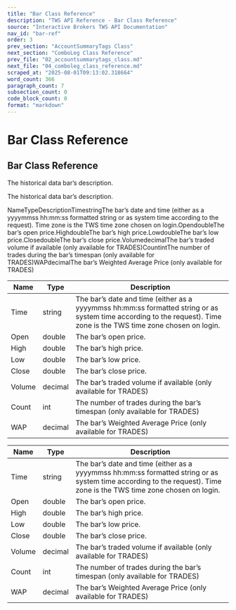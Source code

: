 ```yaml
---
title: "Bar Class Reference"
description: "TWS API Reference - Bar Class Reference"
source: "Interactive Brokers TWS API Documentation"
nav_id: "bar-ref"
order: 3
prev_section: "AccountSummaryTags Class"
next_section: "ComboLeg Class Reference"
prev_file: "02_accountsummarytags_class.md"
next_file: "04_comboleg_class_reference.md"
scraped_at: "2025-08-01T09:13:02.318664"
word_count: 366
paragraph_count: 7
subsection_count: 0
code_block_count: 0
format: "markdown"
---
```


# Bar Class Reference

## Bar Class Reference

The historical data bar’s description.

The historical data bar’s description.

NameTypeDescriptionTimestringThe bar’s date and time (either as a yyyymmss hh:mm:ss formatted string or as system time according to the request). Time zone is the TWS time zone chosen on login.OpendoubleThe bar’s open price.HighdoubleThe bar’s high price.LowdoubleThe bar’s low price.ClosedoubleThe bar’s close price.VolumedecimalThe bar’s traded volume if available (only available for TRADES)CountintThe number of trades during the bar’s timespan (only available for TRADES)WAPdecimalThe bar’s Weighted Average Price (only available for TRADES)

| Name | Type | Description |
| --- | --- | --- |
| Time | string | The bar’s date and time (either as a yyyymmss hh:mm:ss formatted string or as system time according to the request). Time zone is the TWS time zone chosen on login. |
| Open | double | The bar’s open price. |
| High | double | The bar’s high price. |
| Low | double | The bar’s low price. |
| Close | double | The bar’s close price. |
| Volume | decimal | The bar’s traded volume if available (only available for TRADES) |
| Count | int | The number of trades during the bar’s timespan (only available for TRADES) |
| WAP | decimal | The bar’s Weighted Average Price (only available for TRADES) |

| Name | Type | Description |
| --- | --- | --- |
| Time | string | The bar’s date and time (either as a yyyymmss hh:mm:ss formatted string or as system time according to the request). Time zone is the TWS time zone chosen on login. |
| Open | double | The bar’s open price. |
| High | double | The bar’s high price. |
| Low | double | The bar’s low price. |
| Close | double | The bar’s close price. |
| Volume | decimal | The bar’s traded volume if available (only available for TRADES) |
| Count | int | The number of trades during the bar’s timespan (only available for TRADES) |
| WAP | decimal | The bar’s Weighted Average Price (only available for TRADES) |